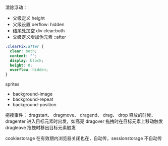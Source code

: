 清除浮动：

- 父级定义 height
- 父级设置 oerflow: hidden
- 结尾处加空 div clear:both
- 父级定义增加伪元素 ::after

```css
.clearFix:after {
  clear: both;
  content: "";
  display: block;
  height: 0;
  overflow: hidden;
}
```

sprites

- background-image
- background-repeat
- background-position

拖拽事件：
dragstart、
dragmove、
dragend、
drag、
drop 释放的时候、
dragenter 进入目标元素时出发，如高亮
dragover 拖拽时在目标元素上移动触发
dragleave 拖拽时移出目标元素触发

cookiestorage 在有效期内浏览器关闭也在，自动传，sessionstorage 不自动传
